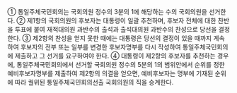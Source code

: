 ① 통일주체국민회의는 국회의원 정수의 3분의 1에 해당하는 수의 국회의원을 선거한다.
② 제1항의 국회의원의 후보자는 대통령이 일괄 추천하며, 후보자 전체에 대한 찬반을 투표에 붙여 재적대의원 과반수의 출석과 출석대의원 과반수의 찬성으로 당선을 결정한다.
③ 제2항의 찬성을 얻지 못한 때에는 대통령은 당선의 결정이 있을 때까지 계속하여 후보자의 전부 또는 일부를 변경한 후보자명부를 다시 작성하여 통일주체국민회의에 제출하고 그 선거를 요구하여야 한다.
④ 대통령이 제2항의 후보자를 추천하는 경우에, 통일주체국민회의에서 선거할 국회의원 정수의 5분의 1의 범위안에서 순위를 정한 예비후보자명부를 제출하여 제2항의 의결을 얻으면, 예비후보자는 명부에 기재된 순위에 따라 궐위된 통일주체국민회의선출 국회의원의 직을 승계한다.

